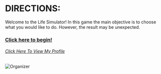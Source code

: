 # DIRECTIONS:
Welcome to the Life Simulator!
In this game the main objective is to choose what you would like to do. However, the result may be unexpected.
### [Click here to begin!](home.md)

###### [Click Here To View My Profile](https://github.com/ninal1811/)
![Organizer](organizer)
